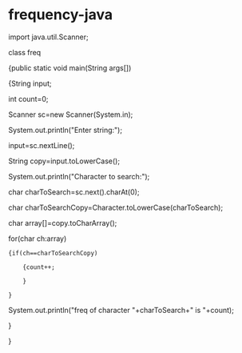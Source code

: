 # frequency-java



import java.util.Scanner;

class freq

{public static void main(String args[])

  {String input;

  int count=0;

  Scanner sc=new Scanner(System.in);

  System.out.println("Enter string:");

  input=sc.nextLine();

  String copy=input.toLowerCase();

  System.out.println("Character to search:");

  char charToSearch=sc.next().charAt(0);

  char charToSearchCopy=Character.toLowerCase(charToSearch);

  char array[]=copy.toCharArray();

  for(char ch:array)

  	{if(ch==charToSearchCopy)

  		{count++;

  		}

  	}

  System.out.println("freq of character "+charToSearch+"  is  "+count);

  }	

}
